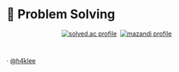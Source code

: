 # 🧠 Problem Solving

<p align="center">
	<a href="https://solved.ac/h4klee" target="_blank"><img src="http://mazassumnida.wtf/api/v2/generate_badge?boj=h4klee" alt="solved.ac profile"/></a>&nbsp
	<a href="https://solved.ac/h4klee" target="_blank"><img src="http://mazandi.herokuapp.com/api?handle=h4klee" alt="mazandi profile"/></a>
</p>
<br />
<p>&middot;&nbsp;<a href="https://solved.ac/h4klee" target="_blank">@h4klee</a></p>

